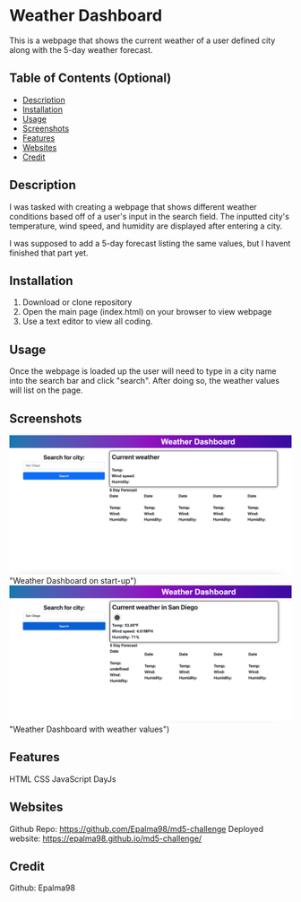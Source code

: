 # Weather Dashboard
This is a webpage that shows the current weather of a user defined city along with the 5-day weather forecast.

## Table of Contents (Optional)

- [Description](#description)
- [Installation](#installation)
- [Usage](#usage)
- [Screenshots](#screenshots) 
- [Features](#features)
- [Websites](#websites)
- [Credit](#credit)

## Description
I was tasked with creating a webpage that shows different weather conditions based off of a user's input in the search field. The inputted city's temperature, wind speed, and humidity are displayed after entering a city.

I was supposed to add a 5-day forecast listing the same values, but I havent finished that part yet.

## Installation
1. Download or clone repository
2. Open the main page (index.html) on your browser to view webpage
3. Use a text editor to view all coding.
   

## Usage
Once the webpage is loaded up the user will need to type in a city name into the search bar and click "search". After doing so, the weather values will list on the page. 


## Screenshots
![Screenshot](/Images/Screenshot%202023-02-01%20at%207.55.52%20PM.png) "Weather Dashboard on start-up")
![Screenshot](/Images/Screenshot%202023-02-01%20at%207.56.27%20PM.png) "Weather Dashboard with weather values")

## Features
HTML
CSS
JavaScript
DayJs


## Websites
Github Repo: https://github.com/Epalma98/md5-challenge 
Deployed website: https://epalma98.github.io/md5-challenge/

## Credit
Github: Epalma98